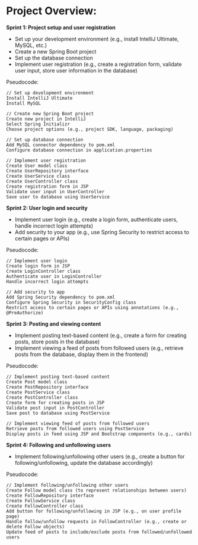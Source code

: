 # Project Overview:

**Sprint 1: Project setup and user registration**
- Set up your development environment (e.g., install IntelliJ Ultimate, MySQL, etc.)
- Create a new Spring Boot project
- Set up the database connection
- Implement user registration (e.g., create a registration form, validate user input, store user information in the database)

Pseudocode:
```
// Set up development environment
Install IntelliJ Ultimate
Install MySQL

// Create new Spring Boot project
Create new project in IntelliJ
Select Spring Initializr
Choose project options (e.g., project SDK, language, packaging)

// Set up database connection
Add MySQL connector dependency to pom.xml
Configure database connection in application.properties

// Implement user registration
Create User model class
Create UserRepository interface
Create UserService class
Create UserController class
Create registration form in JSP
Validate user input in UserController
Save user to database using UserService
```

**Sprint 2: User login and security**
- Implement user login (e.g., create a login form, authenticate users, handle incorrect login attempts)
- Add security to your app (e.g., use Spring Security to restrict access to certain pages or APIs)

Pseudocode:
```
// Implement user login
Create login form in JSP
Create LoginController class
Authenticate user in LoginController
Handle incorrect login attempts

// Add security to app
Add Spring Security dependency to pom.xml
Configure Spring Security in SecurityConfig class
Restrict access to certain pages or APIs using annotations (e.g., @PreAuthorize)
```

**Sprint 3: Posting and viewing content**
- Implement posting text-based content (e.g., create a form for creating posts, store posts in the database)
- Implement viewing a feed of posts from followed users (e.g., retrieve posts from the database, display them in the frontend)

Pseudocode:
```
// Implement posting text-based content
Create Post model class
Create PostRepository interface
Create PostService class
Create PostController class
Create form for creating posts in JSP
Validate post input in PostController
Save post to database using PostService

// Implement viewing feed of posts from followed users
Retrieve posts from followed users using PostService
Display posts in feed using JSP and Bootstrap components (e.g., cards)
```

**Sprint 4: Following and unfollowing users**
- Implement following/unfollowing other users (e.g., create a button for following/unfollowing, update the database accordingly)

Pseudocode:
```
// Implement following/unfollowing other users
Create Follow model class (to represent relationships between users)
Create FollowRepository interface
Create FollowService class
Create FollowController class
Add button for following/unfollowing in JSP (e.g., on user profile page)
Handle follow/unfollow requests in FollowController (e.g., create or delete Follow objects)
Update feed of posts to include/exclude posts from followed/unfollowed users

```